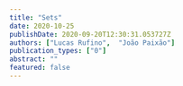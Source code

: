 ```yaml
---
title: "Sets"
date: 2020-10-25
publishDate: 2020-09-20T12:30:31.053727Z
authors: ["Lucas Rufino",  "João Paixão"]
publication_types: ["0"]
abstract: ""
featured: false
---
```

